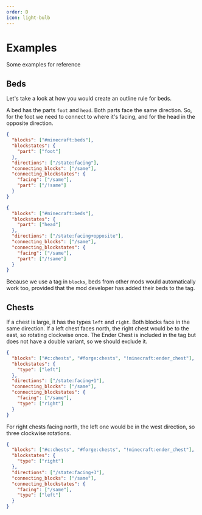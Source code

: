 ```yaml
---
order: D
icon: light-bulb
---
```


# Examples

Some examples for reference

## Beds

Let's take a look at how you would create an outline rule for beds.

A bed has the parts `foot` and `head`. Both parts face the same direction. So, for the foot we need to connect to where it's facing, and for the head in the opposite direction.

```json bed_foot.json
{
  "blocks": ["#minecraft:beds"],
  "blockstates": {
    "part": ["foot"]
  },
  "directions": ["/state:facing"],
  "connecting_blocks": ["/same"],
  "connecting_blockstates": {
    "facing": ["/same"],
    "part": ["/!same"]
  }
}
```

```json bed_head.json
{
  "blocks": ["#minecraft:beds"],
  "blockstates": {
    "part": ["head"]
  },
  "directions": ["/state:facing+opposite"],
  "connecting_blocks": ["/same"],
  "connecting_blockstates": {
    "facing": ["/same"],
    "part": ["/!same"]
  }
}
```

Because we use a tag in `blocks`, beds from other mods would automatically work too, provided that the mod developer has added their beds to the tag.

## Chests

If a chest is large, it has the types `left` and `right`. Both blocks face in the same direction. If a left chest faces north, the right chest would be to the east, so rotating clockwise once. The Ender Chest is included in the tag but does not have a double variant, so we should exclude it.

```json chest_left.json
{
  "blocks": ["#c:chests", "#forge:chests", "!minecraft:ender_chest"],
  "blockstates": {
    "type": ["left"]
  },
  "directions": ["/state:facing+1"],
  "connecting_blocks": ["/same"],
  "connecting_blockstates": {
    "facing": ["/same"],
    "type": ["right"]
  }
}
```

For right chests facing north, the left one would be in the west direction, so three clockwise rotations.

```json chest_right.json
{
  "blocks": ["#c:chests", "#forge:chests", "!minecraft:ender_chest"],
  "blockstates": {
    "type": ["right"]
  },
  "directions": ["/state:facing+3"],
  "connecting_blocks": ["/same"],
  "connecting_blockstates": {
    "facing": ["/same"],
    "type": ["left"]
  }
}
```
